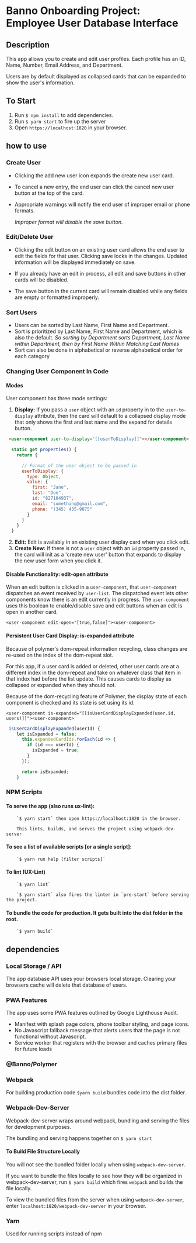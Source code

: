 # Banno Onboarding Project: Employee User Database Interface

## Description

This app allows you to create and edit user profiles. Each profile has an ID, Name, Number, Email Address, and Department.

Users are by default displayed as collapsed cards that can be expanded to show the user's information.

## To Start

1. Run `$ npm install` to add dependencies.
2. Run `$ yarn start` to fire up the server
3. Open `https://localhost:1820` in your browser.

## how to use

### Create User

- Clicking the add new user icon expands the create new user card.

- To cancel a new entry, the end user can click the cancel new user button at the top of the card.

- Appropriate warnings will notify the end user of improper email or phone formats.

  _Improper format will disable the save button._

### Edit/Delete User

- Clicking the edit button on an existing user card allows the end user to edit the fields for that user. Clicking save locks in the changes. Updated information will be displayed immediately on save.

- If you already have an edit in process, all edit and save buttons in other cards will be disabled.

- The save button in the current card will remain disabled while any fields are empty or formatted improperly.

### Sort Users

- Users can be sorted by Last Name, First Name and Department.
- Sort is prioritized by Last Name, First Name and Department, which is also the default.
  _So sorting by Department sorts Department, Last Name within Department, then by First Name Within Matching Last Names_
- Sort can also be done in alphabetical or reverse alphabetical order for each category

### Changing User Component In Code

#### Modes

User component has three mode settings:

1. **Display:** If you pass a `user` object with an `id` property in to the `user-to-display` attribute, then the card will default to a collapsed display mode that only shows the first and last name and the expand for details button.

```html
 <user-component user-to-display="[[userToDisplay]]"></user-component>
```

```js
  static get properties() {
    return {

      // Format of the user object to be passed in
      userToDisplay: {
        type: Object,
        value: {
          first: "Jane",
          last: "Doe",
          id: "827104937",
          email: "something@gmail.com",
          phone: "(345) 435-9875"
        }
      }
    }
  }
```

2. **Edit:** Edit is availably in an existing user display card when you click edit.
3. **Create New:** If there is not a `user` object with an `id` property passed in, the card will init as a 'create new user' button that expands to display the new user form when you click it.

#### Disable Functionality: edit-open attribute

When an edit button is clicked in a `user-component`, that `user-component` dispatches an event received by `user-list`. The dispatched event lets other components know there is an edit currently in progress. The `user-component` uses this boolean to enable/disable save and edit buttons when an edit is open in another card.

`<user-component edit-open="[true,false]"><user-component>`

#### Persistent User Card Display: is-expanded attribute

Because of polymer's dom-repeat information recycling, class changes are re-used on the index of the dom-repeat slot.

For this app, if a user card is added or deleted, other user cards are at a different index in the dom-repeat and take on whatever class that item in that index had before the list update. This causes cards to display as collapsed or expanded when they should not.

Because of the dom-recycling feature of Polymer, the display state of each component is checked and its state is set using its id.

`<user-component is-expanded="[[isUserCardDisplayExpanded(user.id, users)]]"><user-component>`

```js
 isUserCardDisplayExpanded(userId) {
    let isExpanded = false;
      this.expandedCardIds.forEach(id => {
        if (id === userId) {
          isExpanded = true;
        }
      });

      return isExpanded;
    }
```

### NPM Scripts

#### To serve the app (also runs ux-lint):

        `$ yarn start` then open https://localhost:1820 in the browser.

        This lints, builds, and serves the project using webpack-dev-server

#### To see a list of available scripts [or a single script]:

        `$ yarn run help [filter scripts]`

#### To lint (UX-Lint)

        `$ yarn lint`

        `$ yarn start` also fires the linter in `pre-start` before serving the project.

#### To bundle the code for production. It gets built into the dist folder in the root.

        `$ yarn build`

## dependencies

### Local Storage / API

The app database API uses your browsers local storage. Clearing your browsers cache will delete that database of users.

### PWA Features

The app uses some PWA features outlined by Google Lighthouse Audit.

- Manifest with splash page colors, phone toolbar styling, and page icons.
- No Javascript fallback message that alerts users that the page is not functional without Javascript.
- Service worker that registers with the browser and caches primary files for future loads

### @Banno/Polymer

### Webpack

For building production code `$yarn build` bundles code into the dist folder.

### Webpack-Dev-Server

Webpack-dev-server wraps around webpack, bundling and serving the files for development purposes.

The bundling and serving happens together on `$ yarn start`

#### To Build File Structure Locally

You will not see the bundled folder locally when using `webpack-dev-server`.

If you want to bundle the files locally to see how they will be organized in webpack-dev-server, run `$ yarn build` which fires `webpack` and builds the file locally.

To view the bundled files from the server when using `webpack-dev-server`, enter `localhost:1820/webpack-dev-server` in your browser.

### Yarn

Used for running scripts instead of npm
